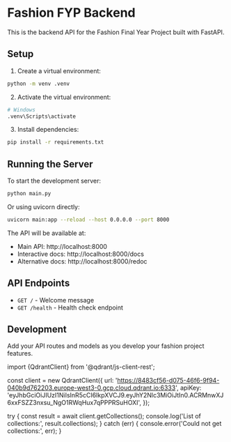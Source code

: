 # Fashion FYP Backend

This is the backend API for the Fashion Final Year Project built with FastAPI.

## Setup

1. Create a virtual environment:
```bash
python -m venv .venv
```

2. Activate the virtual environment:
```bash
# Windows
.venv\Scripts\activate
```

3. Install dependencies:
```bash
pip install -r requirements.txt
```

## Running the Server

To start the development server:
```bash
python main.py
```

Or using uvicorn directly:
```bash
uvicorn main:app --reload --host 0.0.0.0 --port 8000
```

The API will be available at:
- Main API: http://localhost:8000
- Interactive docs: http://localhost:8000/docs
- Alternative docs: http://localhost:8000/redoc

## API Endpoints

- `GET /` - Welcome message
- `GET /health` - Health check endpoint

## Development

Add your API routes and models as you develop your fashion project features.




import {QdrantClient} from '@qdrant/js-client-rest';

const client = new QdrantClient({
    url: 'https://8483cf56-d075-46f6-9f94-040b9d762203.europe-west3-0.gcp.cloud.qdrant.io:6333',
    apiKey: 'eyJhbGciOiJIUzI1NiIsInR5cCI6IkpXVCJ9.eyJhY2Nlc3MiOiJtIn0.ACRMnwXJ6xxFSZZ3nxsu_NgO1RWqHux7qPPPRSuHOXI',
});

try {
    const result = await client.getCollections();
    console.log('List of collections:', result.collections);
} catch (err) {
    console.error('Could not get collections:', err);
}